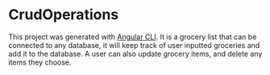 # CrudOperations

This project was generated with [Angular CLI](https://github.com/angular/angular-cli).
It is a grocery list that can be connected to any database, it will keep track of user inputted groceries and add it to the database.
A user can also update grocery items, and delete any items they choose. 
